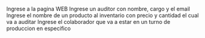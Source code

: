 Ingrese a la pagina WEB
Ingrese un auditor con nombre, cargo y el email 
Ingrese el nombre de un producto al inventario con precio y cantidad el cual va a auditar
Ingrese el colaborador que va a estar en un turno de produccion en especifico